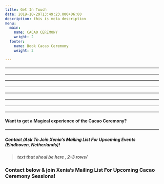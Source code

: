 ```yaml
---
title: Get In Touch
date: 2019-10-29T13:49:23.000+06:00
description: this is meta description
menu:
  main:
    name: CACAO CEREMONY
    weight: 2
  footer:
    name: Book Cacao Ceremony
    weight: 2

---
```

#### <hr>

#### <hr>

#### <hr>

#### <hr>

#### <hr>

#### <hr>

#### <hr>

#### <hr>

#### Want to get a Magical experience of the Cacao Ceremony?

##### <hr>

##### Contact /Ask To Join Xenia’s Mailing List For Upcoming Events (Eindhoven, Netherlands)!

##### 

> ##### text that shoul be here , 2-3 rows/

### Contact below & join Xenia’s Mailing List For Upcoming Cacao Ceremony Sessions!